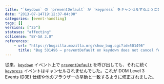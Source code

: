 ```yaml
---
title: "`keydown` の `preventDefault` が `keypress` をキャンセルするようになりました"
date: "2013-07-14T19:12:37-04:00"
categories: [event-handling]
tags: []
versions: ["25"]
statuses: "affecting"
cclicense: "BY-SA 3.0"
references:
    - url: "https://bugzilla.mozilla.org/show_bug.cgi?id=501496"
      title: "Bug 501496 – preventDefault on keydown does not cancel following keypress"
---
```

従来、[`keydown`](https://developer.mozilla.org/ja/docs/Web/Reference/Events/keydown) イベント上で [`preventDefault`](https://developer.mozilla.org/ja/docs/Web/API/event.preventDefault) を呼び出しても、それに続く [`keypress`](https://developer.mozilla.org/ja/docs/Web/Reference/Events/keypress) イベントはキャンセルされませんでした。これが DOM Level 3 Events (D3E) 仕様や他のブラウザーの挙動と一致するように修正されました。
